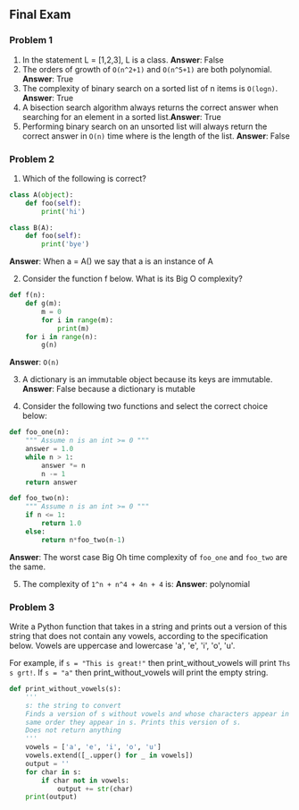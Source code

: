 ## Final Exam ##

### Problem 1 ###

1. In the statement L = [1,2,3], L is a class. **Answer**: False
2. The orders of growth of `O(n^2+1)` and `O(n^5+1)` are both polynomial. **Answer**: True
3. The complexity of binary search on a sorted list of n items is `O(logn)`. **Answer**: True
4. A bisection search algorithm always returns the correct answer when searching for an element in a sorted list.**Answer**: True
5. Performing binary search on an unsorted list will always return the correct answer in `O(n)` time where  is the length of the list. **Answer**: False

### Problem 2 ###

1. Which of the following is correct?
```python
class A(object):
	def foo(self):
		print('hi')

class B(A):
	def foo(self):
		print('bye')
```
**Answer**: When a = A() we say that a is an instance of A

2. Consider the function f below. What is its Big O complexity?
```python
def f(n):
    def g(m):
        m = 0
        for i in range(m):
            print(m)
    for i in range(n):
        g(n)
```
**Answer**: `O(n)`

3. A dictionary is an immutable object because its keys are immutable. **Answer**: False because a dictionary is mutable

4. Consider the following two functions and select the correct choice below:
```python
def foo_one(n):
    """ Assume n is an int >= 0 """
    answer = 1.0
    while n > 1:
        answer *= n
        n -= 1
    return answer

def foo_two(n):
    """ Assume n is an int >= 0 """
    if n <= 1: 
        return 1.0
    else: 
        return n*foo_two(n-1)
```
**Answer**: The worst case Big Oh time complexity of `foo_one` and `foo_two` are the same.

5. The complexity of `1^n + n^4 + 4n + 4` is: **Answer**: polynomial

### Problem 3 ###

Write a Python function that takes in a string and prints out a version of this string that does not contain any vowels, according to the specification below. Vowels are uppercase and lowercase 'a', 'e', 'i', 'o', 'u'.

For example, if `s = "This is great!"` then print_without_vowels will print `Ths s grt!`. If `s = "a"` then print_without_vowels will print the empty string.
```python
def print_without_vowels(s):
    '''
    s: the string to convert
    Finds a version of s without vowels and whose characters appear in the 
    same order they appear in s. Prints this version of s.
    Does not return anything
    '''
    vowels = ['a', 'e', 'i', 'o', 'u']
    vowels.extend([_.upper() for _ in vowels])
    output = ''
    for char in s:
    	if char not in vowels:
    		output += str(char)
    print(output)
```